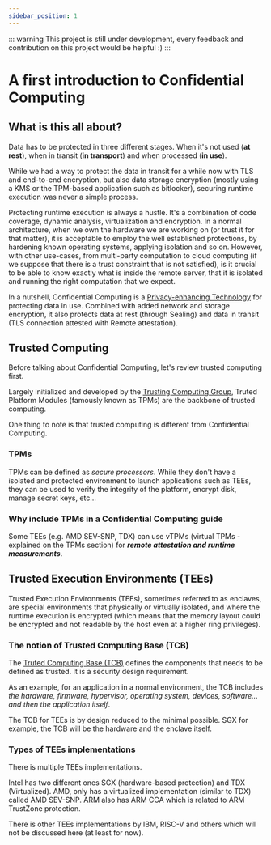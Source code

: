 ```yaml
---
sidebar_position: 1
---
```

::: warning
This project is still under development, every feedback and contribution on this project would be helpful :)
:::
# A first introduction to Confidential Computing 

## What is this all about? 

Data has to be protected in three different stages. When it's not used (**at rest**), when in transit (**in transport**) and when processed (**in use**). 

While we had a way to protect the data in transit for a while now with TLS and end-to-end encryption, but also data storage encryption (mostly using a KMS or the TPM-based application such as bitlocker), securing runtime execution was never a simple process. 

Protecting runtime execution is always a hustle. It's a combination of code coverage, dynamic analysis, virtualization and encryption. 
In a normal architecture, when we own the hardware we are working on (or trust it for that matter), it is acceptable to employ the well established protections, by hardening known operating systems, applying isolation and so on.
However, with other use-cases, from multi-party computation to cloud computing (if we suppose that there is a trust constraint that is not satisfied), is it crucial to be able to know exactly what is inside the remote server, that it is isolated and running the right computation that we expect. 

In a nutshell, Confidential Computing is a [Privacy-enhancing Technology](https://en.wikipedia.org/wiki/Privacy-enhancing_technologies) for protecting data in use. Combined with added network and storage encryption, it also protects data at rest (through Sealing) and data in transit (TLS connection attested with Remote attestation). 


## Trusted Computing
Before talking about Confidential Computing, let's review trusted computing first. 

Largely initialized and developed by the [Trusting Computing Group](https://trustedcomputinggroup.org/), Truted Platform Modules (famously known as TPMs) are the backbone of trusted computing.

One thing to note is that trusted computing is different from Confidential Computing. 

### TPMs

TPMs can be defined as *secure processors*. While they don't have a isolated and protected environment to launch applications such as TEEs, they can be used to verify the integrity of the platform, encrypt disk, manage secret keys, etc...  

### Why include TPMs in a Confidential Computing guide

Some TEEs (e.g. AMD SEV-SNP, TDX) can use vTPMs (virtual TPMs - explained on the TPMs section) for ***remote attestation and runtime measurements***. 

## Trusted Execution Environments (TEEs)

Trusted Execution Environments (TEEs), sometimes referred to as enclaves, are special environments that physically or virtually isolated, and where the runtime execution is encrypted (which means that the memory layout could be encrypted and not readable by the host even at a higher ring privileges). 


### The notion of Trusted Computing Base (TCB)

The [Truted Computing Base (TCB)](https://en.wikipedia.org/wiki/Trusted_computing_base) defines the components that needs to be defined as trusted. It is a security design requirement. 


As an example, for an application in a normal environment, the TCB includes *the hardware, firmware, hypervisor, operating system, devices, software... and then the application itself*. 

The TCB for TEEs is by design reduced to the minimal possible. SGX for example, the TCB will be the hardware and the enclave itself. 


### Types of TEEs implementations
There is multiple TEEs implementations. 

Intel has two different ones SGX (hardware-based protection) and TDX (Virtualized). 
AMD, only has a virtualized implementation (similar to TDX) called AMD SEV-SNP. 
ARM also has ARM CCA which is related to ARM TrustZone protection. 


There is other TEEs implementations by IBM, RISC-V and others which will not be discussed here (at least for now). 

